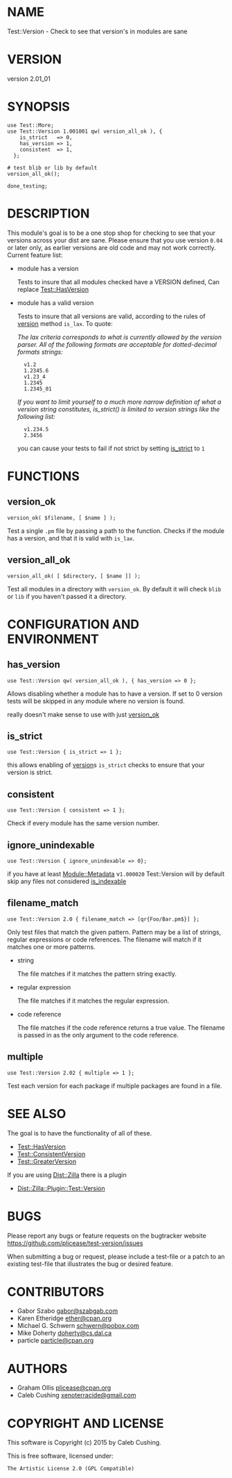 # NAME

Test::Version - Check to see that version's in modules are sane

# VERSION

version 2.01\_01

# SYNOPSIS

    use Test::More;
    use Test::Version 1.001001 qw( version_all_ok ), {
        is_strict   => 0,
        has_version => 1,
        consistent  => 1,
      };

    # test blib or lib by default
    version_all_ok();

    done_testing;

# DESCRIPTION

This module's goal is to be a one stop shop for checking to see that your
versions across your dist are sane. Please ensure that you use version `0.04`
or later only, as earlier versions are old code and may not work correctly.
Current feature list:

- module has a version

    Tests to insure that all modules checked have a VERSION defined, Can replace
    [Test::HasVersion](https://metacpan.org/pod/Test::HasVersion)

- module has a valid version

    Tests to insure that all versions are valid, according to the rules of
    [version](https://metacpan.org/pod/version) method `is_lax`. To quote:

    _The lax criteria corresponds to what is currently allowed by the version
    parser. All of the following formats are acceptable for dotted-decimal formats
    strings:_

        v1.2
        1.2345.6
        v1.23_4
        1.2345
        1.2345_01

    _If you want to limit yourself to a much more narrow definition of what a
    version string constitutes, is\_strict() is limited to version strings like
    the following list:_

        v1.234.5
        2.3456

    you can cause your tests to fail if not strict by setting [is\_strict](#is_strict) to
    `1`

# FUNCTIONS

## version\_ok

    version_ok( $filename, [ $name ] );

Test a single `.pm` file by passing a path to the function. Checks if the
module has a version, and that it is valid with `is_lax`.

## version\_all\_ok

    version_all_ok( [ $directory, [ $name ]] );

Test all modules in a directory with `version_ok`. By default it will check
`blib` or `lib` if you haven't passed it a directory.

# CONFIGURATION AND ENVIRONMENT

## has\_version

    use Test::Version qw( version_all_ok ), { has_version => 0 };

Allows disabling whether a module has to have a version. If set to 0
version tests will be skipped in any module where no version is found.

really doesn't make sense to use with just [version\_ok](#version_ok)

## is\_strict

    use Test::Version { is_strict => 1 };

this allows enabling of [version](https://metacpan.org/pod/version)s `is_strict` checks to ensure that your
version is strict.

## consistent

    use Test::Version { consistent => 1 };

Check if every module has the same version number.

## ignore\_unindexable

    use Test::Version { ignore_unindexable => 0};

if you have at least [Module::Metadata](https://metacpan.org/pod/Module::Metadata) v`1.000020` Test::Version will by
default skip any files not considered [is\_indexable](https://metacpan.org/pod/Module::Metadata#is_indexable)

## filename\_match

    use Test::Version 2.0 { filename_match => [qr{Foo/Bar.pm$}] };

Only test files that match the given pattern.  Pattern may be a list of
strings, regular expressions or code references.  The filename will match
if it matches one or more patterns.

- string

    The file matches if it matches the pattern string exactly.

- regular expression

    The file matches if it matches the regular expression.

- code reference

    The file matches if the code reference returns a true value.  The filename
    is passed in as the only argument to the code reference.

## multiple

    use Test::Version 2.02 { multiple => 1 };

Test each version for each package if multiple packages are found in a file.

# SEE ALSO

The goal is to have the functionality of all of these.

- [Test::HasVersion](https://metacpan.org/pod/Test::HasVersion)
- [Test::ConsistentVersion](https://metacpan.org/pod/Test::ConsistentVersion)
- [Test::GreaterVersion](https://metacpan.org/pod/Test::GreaterVersion)

If you are using [Dist::Zilla](https://metacpan.org/pod/Dist::Zilla) there is a plugin

- [Dist::Zilla::Plugin::Test::Version](https://metacpan.org/pod/Dist::Zilla::Plugin::Test::Version)

# BUGS

Please report any bugs or feature requests on the bugtracker website
https://github.com/plicease/test-version/issues

When submitting a bug or request, please include a test-file or a
patch to an existing test-file that illustrates the bug or desired
feature.

# CONTRIBUTORS

- Gabor Szabo <gabor@szabgab.com>
- Karen Etheridge <ether@cpan.org>
- Michael G. Schwern <schwern@pobox.com>
- Mike Doherty <doherty@cs.dal.ca>
- particle <particle@cpan.org>

# AUTHORS

- Graham Ollis <plicease@cpan.org>
- Caleb Cushing <xenoterracide@gmail.com>

# COPYRIGHT AND LICENSE

This software is Copyright (c) 2015 by Caleb Cushing.

This is free software, licensed under:

    The Artistic License 2.0 (GPL Compatible)
